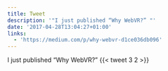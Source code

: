 ```yaml
---
title: Tweet
description: '"I just published “Why WebVR?” "'
date: '2017-04-28T13:04:27+01:00'
links:
  - 'https://medium.com/p/why-webvr-d1ce036db096'
---
```

I just published “Why WebVR?” 
      {{< tweet 3 2 >}}
    

